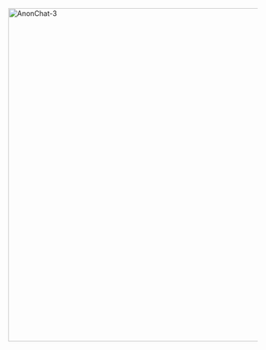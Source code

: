 


<img width="528" height="672" alt="AnonChat-3" src="https://github.com/user-attachments/assets/08ed26ec-50e0-47e2-8d87-6abe2a6b0b06" />

